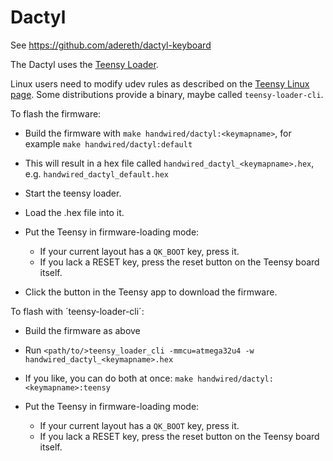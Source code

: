 # Dactyl

See https://github.com/adereth/dactyl-keyboard

The Dactyl uses the [Teensy Loader](https://www.pjrc.com/teensy/loader.html).

Linux users need to modify udev rules as described on the [Teensy
Linux page].  Some distributions provide a binary, maybe called
`teensy-loader-cli`.

[Teensy Linux page]: https://www.pjrc.com/teensy/loader_linux.html

To flash the firmware:

  - Build the firmware with `make handwired/dactyl:<keymapname>`, for example `make handwired/dactyl:default`
  - This will result in a hex file called `handwired_dactyl_<keymapname>.hex`, e.g.
    `handwired_dactyl_default.hex`

  - Start the teensy loader.

  - Load the .hex file into it.

  - Put the Teensy in firmware-loading mode:
    * If your current layout has a `QK_BOOT` key, press it.
    * If you lack a RESET key, press the reset button on the Teensy board itself.

  - Click the button in the Teensy app to download the firmware.

To flash with ´teensy-loader-cli´:

  - Build the firmware as above

  - Run `<path/to/>teensy_loader_cli -mmcu=atmega32u4 -w handwired_dactyl_<keymapname>.hex`

  - If you like, you can do both at once: `make handwired/dactyl:<keymapname>:teensy`

  - Put the Teensy in firmware-loading mode:
    * If your current layout has a `QK_BOOT` key, press it.
    * If you lack a RESET key, press the reset button on the Teensy board itself.

